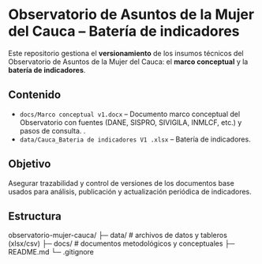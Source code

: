 # Observatorio de Asuntos de la Mujer del Cauca – Batería de indicadores

Este repositorio gestiona el **versionamiento** de los insumos técnicos del Observatorio de Asuntos de la Mujer del Cauca: el **marco conceptual** y la **batería de indicadores**.

## Contenido
- `docs/Marco conceptual v1.docx` – Documento marco conceptual del Observatorio con fuentes (DANE, SISPRO, SIVIGILA, INMLCF, etc.) y pasos de consulta.
.
- `data/Cauca_Bateria de indicadores V1 .xlsx` – Batería de indicadores.

## Objetivo
Asegurar trazabilidad y control de versiones de los documentos base usados para análisis, publicación y actualización periódica de indicadores.

## Estructura
observatorio-mujer-cauca/
├─ data/ # archivos de datos y tableros (xlsx/csv)
├─ docs/ # documentos metodológicos y conceptuales
├─ README.md
└─ .gitignore
